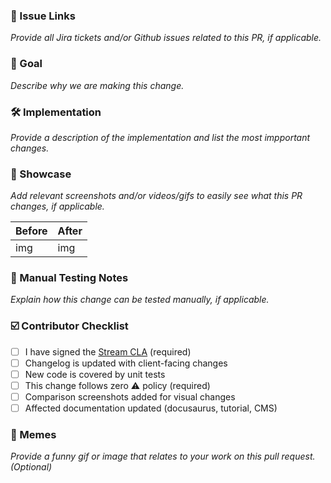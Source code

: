 ### 🔗 Issue Links
_Provide all Jira tickets and/or Github issues related to this PR, if applicable._

### 🎯 Goal

_Describe why we are making this change._

### 🛠 Implementation

_Provide a description of the implementation and list the most impportant changes._

### 🎨 Showcase

_Add relevant screenshots and/or videos/gifs to easily see what this PR changes, if applicable._

| Before | After |
| ------ | ----- |
|  img   |  img  |

### 🧪 Manual Testing Notes

_Explain how this change can be tested manually, if applicable._

### ☑️ Contributor Checklist

- [ ] I have signed the [Stream CLA](https://docs.google.com/forms/d/e/1FAIpQLScFKsKkAJI7mhCr7K9rEIOpqIDThrWxuvxnwUq2XkHyG154vQ/viewform) (required)
- [ ] Changelog is updated with client-facing changes
- [ ] New code is covered by unit tests
- [ ] This change follows zero ⚠️ policy (required)
- [ ] Comparison screenshots added for visual changes
- [ ] Affected documentation updated (docusaurus, tutorial, CMS)

### 🤡 Memes

_Provide a funny gif or image that relates to your work on this pull request. (Optional)_
